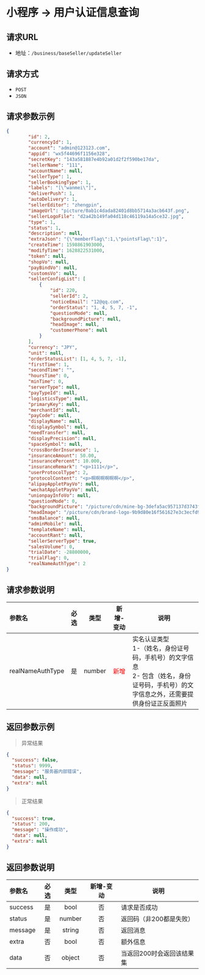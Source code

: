 # 小程序 -> 用户认证信息查询

## 请求URL

- 地址：`/business/baseSeller/updateSeller`

## 请求方式

- `POST`
- `JSON`

## 请求参数示例

```json
{
        "id": 2,
        "currencyId": 1,
        "account": "admin@123123.com",
        "appid": "wx5f44696f1156e328",
        "secretKey": "143a581887e4b92a01d2f2f590be17da",
        "sellerName": "111",
        "accountName": null,
        "sellerType": 1,
        "sellerBookingType": 1,
        "labels": "[\"wanmei\"]",
        "deliverPush": 1,
        "autoDelivery": 1,
        "sellerEditor": "zhengpin",
        "imageUrl": "picture/0ab1c4dada82401d8bb5714a3acb643f.png",
        "sellerLogoFile": "d2a42b149fa04d118c46119a14a5ce32.jpg",
        "type": 1,
        "status": 1,
        "description": null,
        "extraJson": "{\"memberFlag\":1,\"pointsFlag\":1}",
        "createTime": 1598861903000,
        "modifyTime": 1628822531000,
        "token": null,
        "shopVo": null,
        "payBindVo": null,
        "customsVo": null,
        "sellerConfigList": [
            {
                "id": 220,
                "sellerId": 2,
                "noticeEmail": "12@qq.com",
                "orderStatus": "1, 4, 5, 7, -1",
                "questionMode": null,
                "backgroundPicture": null,
                "headImage": null,
                "customerPhone": null
            }
        ],
        "currency": "JPY",
        "unit": null,
        "orderStatusList": [1, 4, 5, 7, -1],
        "firstTime": 1,
        "secondTime": "",
        "hoursTime": 0,
        "minTime": 0,
        "serverType": null,
        "payTypeId": null,
        "logisticsType": null,
        "primaryKey": null,
        "merchantId": null,
        "payCode": null,
        "displayName": null,
        "displaySymbol": null,
        "needTransfer": null,
        "displayPrecision": null,
        "spaceSymbol": null,
        "crossBorderInsurance": 1,
        "insuranceAmount": 50.00,
        "insurancePercent": 10.000,
        "insuranceRemark": "<p>1111</p>",
        "userProtocolType": 2,
        "protocolContent": "<p>啊啊啊啊啊啊</p>",
        "alipayAppletPayVo": null,
        "wechatAppletPayVo": null,
        "unionpayInfoVo": null,
        "questionMode": 0,
        "backgroundPicture": "/picture/cdn/mine-bg-3defa5ac957137d3743f8ec3de538885.png",
        "headImage": "/picture/cdn/brand-logo-9b9d80e16f561627e3c3ecfd96fcf300.png",
        "smsBalance": null,
        "adminMobile": null,
        "templateName": null,
        "accountRant": null,
        "sellerServerType": true,
        "salesVolume": 0,
        "trialDate": -28800000,
        "trialFlag": 0,
        "realNameAuthType": 2
}
```

## 请求参数说明

| 参数名 | 必选 | 类型 | 新增-变动 | 说明 |
| :------------------------ | :--:| :-----: | :-----: | -------------------------------------------------------- |
| realNameAuthType | 是 | number |<font color=red>新增</font> | 实名认证类型<br>1-（姓名，身份证号码，手机号）的文字信息<br>2-  包含（姓名，身份证号码，手机号）的文字信息之外，还需要提供身份证正反面照片 |


## 返回参数示例

> 异常结果

```json
{
  "success": false,
  "status": 9999,
  "message": "服务器内部错误",
  "data": null,
  "extra": null
}
```

> 正常结果

```json
{
  "success": true,
  "status": 200,
  "message": "操作成功",
  "data": null,
  "extra": null
}
```

## 返回参数说明

| 参数名 | 必选 | 类型 | 新增-变动 | 说明 |
| :------------------------ | :--:| :-----: | :-----: | -------------------------------------------------------- |
| success | 是 | bool | 否 |请求是否成功 |
| status | 是 | number |否 |返回码（非200都是失败） |
| message | 是 | string |否 |返回消息 |
| extra | 否 | bool |否 |额外信息 |
| data | 否 | object |否 |当返回200时会返回该结果集 |
